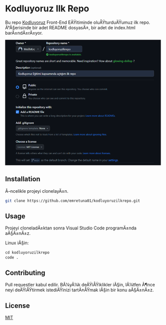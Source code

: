 # Kodluyoruz Ilk Repo

Bu repo [Kodluyoruz](https://www.kodluyoruz.org) Front-End EÄŸitiminde oluÅŸturduÄŸumuz ilk repo. Ä°Ã§erisinde bir adet README dosyasÄ±, bir adet de index.html barÄ±ndÄ±rÄ±yor.

![github](pic/screen.png)

## Installation

Ã–ncelikle projeyi clonelayÄ±n.

```bash
git clone https://github.com/emretuna01/kodluyoruzilkrepo.git
```

## Usage

Projeyi cloneladÄ±ktan sonra Visual Studio Code programÄ±nda aÃ§Ä±nÄ±z.

Linux iÃ§in:
```linux
cd kodluyoruzilkrepo
code .
```

## Contributing
Pull requestler kabul edilir. BÃ¼yÃ¼k deÄŸiÅŸiklikler iÃ§in, lÃ¼tfen Ã¶nce neyi deÄŸiÅŸtirmek istediÄŸinizi tartÄ±ÅŸmak iÃ§in bir konu aÃ§Ä±nÄ±z.


## License
[MIT](https://choosealicense.com/licenses/mit/)

